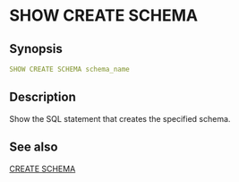 # SHOW CREATE SCHEMA

## Synopsis

```yaml
SHOW CREATE SCHEMA schema_name
```

## Description

Show the SQL statement that creates the specified schema.

## See also

[CREATE SCHEMA](./create_schema.md)